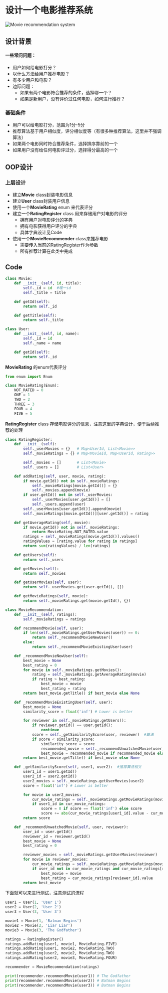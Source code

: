 # 设计一个电影推荐系统

![Movie recommendation system](https://github.com/WhosthatAoli/OOP-Design/blob/main/images/movie-recommendation/Movie%20recommendation%20system.png)

## 设计背景

#### 一些常问问题：

+ 用户如何给电影打分？
+ 以什么方法给用户推荐电影？
+ 有多少用户和电影？
+ 边际问题：
  + 如果有两个电影符合推荐的条件，选择哪一个？
  + 如果是新用户，没有评价过任何电影，如何进行推荐？

### 基础条件

+ 用户可以给电影打分，范围为1分-5分
+ 推荐算法基于用户相似度，评分相似度等（有很多种推荐算法，这里并不强调算法）
+ 如果两个电影同时符合推荐条件，选择排序靠前的一个
+ 如果用户没有给任何电影评过分，选择得分最高的一个

## OOP设计

### 上层设计

+ 建立**Movie** class封装电影信息
+ 建立**User** class封装用户信息
+ 使用一个**MovieRating** enum 来代表评分
+ 建立一个**RatingRegister** class 用来存储用户对电影的评分
  +  拥有用户对电影评分的字典
  + 拥有电影获得用户评分的字典
  + 具体字典设计见Code
+ 使用一个**MovieRecommender** class来推荐电影
  + 需要传入当前的RatingRegister作为参数
  + 所有推荐计算在此类中完成

## Code

```python
class Movie:
    def __init__(self, id, title):
        self._id = id  #唯一id
        self._title = title

    def getId(self):
        return self._id

    def getTitle(self):
        return self._title

```



```python
class User:
    def __init__(self, id, name):
        self._id = id
        self._name = name

    def getId(self):
        return self._id

```

**MovieRating** 的enum代表评分

```python
from enum import Enum

class MovieRating(Enum):
    NOT_RATED = 0
    ONE = 1
    TWO = 2
    THREE = 3
    FOUR = 4
    FIVE = 5

```

**RatingRegister** class 存储电影评分的信息，注意这里的字典设计，便于后续推荐的处理

```python
class RatingRegister:
    def __init__(self):
        self._userMovies = {}   # Map<UserId, List<Movie>>
        self._movieRatings = {} # Map<MovieId, Map<UserId, Rating>>

        self._movies = []       # List<Movie>
        self._users = []        # List<User>

    def addRating(self, user, movie, rating):
        if movie.getId() not in self._movieRatings:
            self._movieRatings[movie.getId()] = {}
            self._movies.append(movie)
        if user.getId() not in self._userMovies:
            self._userMovies[user.getId()] = []
            self._users.append(user)
        self._userMovies[user.getId()].append(movie)
        self._movieRatings[movie.getId()][user.getId()] = rating

    def getAverageRating(self, movie):
        if movie.getId() not in self._movieRatings:
            return MovieRating.NOT_RATED.value
        ratings = self._movieRatings[movie.getId()].values()
        ratingValues = [rating.value for rating in ratings]
        return sum(ratingValues) / len(ratings)

    def getUsers(self):
        return self._users

    def getMovies(self):
        return self._movies

    def getUserMovies(self, user):
        return self._userMovies.get(user.getId(), [])

    def getMovieRatings(self, movie):
        return self._movieRatings.get(movie.getId(), {})

```



```python
class MovieRecommendation:
    def __init__(self, ratings):
        self._movieRatings = ratings

    def recommendMovie(self, user):
        if len(self._movieRatings.getUserMovies(user)) == 0:
            return self._recommendMovieNewUser()
        else:
            return self._recommendMovieExistingUser(user)

    def _recommendMovieNewUser(self):
        best_movie = None
        best_rating = 0
        for movie in self._movieRatings.getMovies():
            rating = self._movieRatings.getAverageRating(movie)
            if rating > best_rating:
                best_movie = movie
                best_rating = rating
        return best_movie.getTitle() if best_movie else None

    def _recommendMovieExistingUser(self, user): 
        best_movie = None
        similarity_score = float('inf') # Lower is better

        for reviewer in self._movieRatings.getUsers():
            if reviewer.getId() == user.getId():
                continue
            score = self._getSimilarityScore(user, reviewer)  #算法
            if score < similarity_score:
                similarity_score = score
                recommended_movie = self._recommendUnwatchedMovie(user, reviewer)
                best_movie = recommended_movie if recommended_movie else best_movie
        return best_movie.getTitle() if best_movie else None

    def _getSimilarityScore(self, user1, user2):  #推荐算法相关
        user1_id = user1.getId()
        user2_id = user2.getId()
        user2_movies = self._movieRatings.getUserMovies(user2)
        score = float('inf') # Lower is better

        for movie in user2_movies:
            cur_movie_ratings = self._movieRatings.getMovieRatings(movie)
            if user1_id in cur_movie_ratings:
                score = 0 if score == float('inf') else score
                score += abs(cur_movie_ratings[user1_id].value - cur_movie_ratings[user2_id].value)
        return score

    def _recommendUnwatchedMovie(self, user, reviewer):
        user_id = user.getId()
        reviewer_id = reviewer.getId()
        best_movie = None
        best_rating = 0

        reviewer_movies = self._movieRatings.getUserMovies(reviewer)
        for movie in reviewer_movies:
            cur_movie_ratings = self._movieRatings.getMovieRatings(movie)
            if user_id not in cur_movie_ratings and cur_movie_ratings[reviewer_id].value > best_rating:
                best_movie = movie
                best_rating = cur_movie_ratings[reviewer_id].value
        return best_movie

```

下面就可以来进行测试，注意测试的流程

```python
user1 = User(1, 'User 1')
user2 = User(2, 'User 2')
user3 = User(3, 'User 3')

movie1 = Movie(1, 'Batman Begins')
movie2 = Movie(2, 'Liar Liar')
movie3 = Movie(3, 'The Godfather')

ratings = RatingRegister()
ratings.addRating(user1, movie1, MovieRating.FIVE)
ratings.addRating(user1, movie2, MovieRating.TWO)
ratings.addRating(user2, movie2, MovieRating.TWO)
ratings.addRating(user2, movie3, MovieRating.FOUR)

recommender = MovieRecommendation(ratings)

print(recommender.recommendMovie(user1)) # The Godfather
print(recommender.recommendMovie(user2)) # Batman Begins
print(recommender.recommendMovie(user3)) # Batman Begins

```



